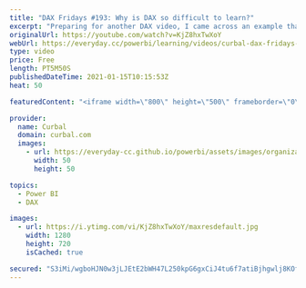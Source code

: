 ```yaml
---
title: "DAX Fridays #193: Why is DAX so difficult to learn?"
excerpt: "Preparing for another DAX video, I came across an example that perfectly exemplifies why DAX can be so hard to understand.  Chapters: 00:00 Intro 00:20 Examples of different contexts 03:40 Do I have any filters applied to my visual? 04:50 How to get better at DAX Done!   Here you can download all the"
originalUrl: https://youtube.com/watch?v=KjZ8hxTwXoY
webUrl: https://everyday.cc/powerbi/learning/videos/curbal-dax-fridays-193-why-is-dax-so-difficult-to-learn/
type: video
price: Free
length: PT5M50S
publishedDateTime: 2021-01-15T10:15:53Z
heat: 50

featuredContent: "<iframe width=\"800\" height=\"500\" frameborder=\"0\" src=\"https://www.youtube.com/embed/KjZ8hxTwXoY\" allow=\"accelerometer; autoplay; encrypted-media; gyroscope; picture-in-picture\" allowfullscreen></iframe>"

provider:
  name: Curbal
  domain: curbal.com
  images:
    - url: https://everyday-cc.github.io/powerbi/assets/images/organizations/curbal.com-50x50.jpg
      width: 50
      height: 50

topics:
  - Power BI
  - DAX

images:
  - url: https://i.ytimg.com/vi/KjZ8hxTwXoY/maxresdefault.jpg
    width: 1280
    height: 720
    isCached: true

secured: "S3iMi/wgboHJN0w3jLJEtE2bWH47L250kpG6gxCiJ4tu6f7atiBjhgwlj8KOfOA5kl8i/4vYJ2IIUSh6ISyMRQ8pqHn7yNaxk++ekgdeLU5mELmLmTZEfGcvndr9jmS8o5eIGVjvuo9dIcIC/KlcbX+muuZ6hpJNhXN0Na75VePnbaD9mKC8FGg36S0iKvh4G4Uw81NIP+Nd2dgJjmmlNkEf9P1Nf1aM2Pwc/hUZkECsbU3jL/MIU+Ea+ovFcIYOCMcXUrk+1KKpm7G6XHaM4vBFNkyFfXyq3kHyFWsmf8tJsOiFNVK4vBiS8ak1rvFXUYbFC2tpmLcjD6Z2WTi/SmEdg+OcoLuG5tiRitiXWwQGLN2mPbK+08QjTAS9azbx/YbUXG13wYZ9AR+P9a/U27og4EkcUzGih5/u109utFU=;iyHt0tGzVVhlXQ2xT7TBfA=="
---
```


